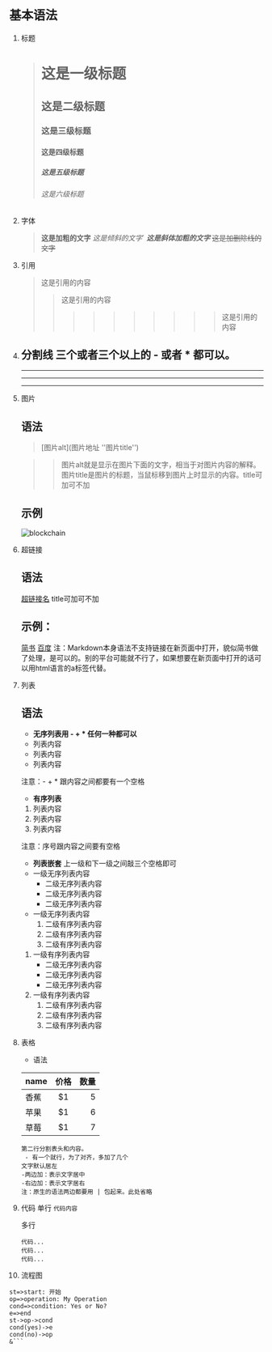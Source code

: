 # `基本语法`
1. 标题
    ># 这是一级标题
    >## 这是二级标题
    >### 这是三级标题
    >#### 这是四级标题
    >##### 这是五级标题
    >###### 这是六级标题
2. 字体
    >**这是加粗的文字**
    >*这是倾斜的文字*`
    >***这是斜体加粗的文字***
    >~~这是加删除线的文字~~
3. 引用
    >这是引用的内容
    >>这是引用的内容
    >>>>>>>>>>这是引用的内容
4. 分割线 三个或者三个以上的 - 或者 * 都可以。
    ---
    ----
    ***
    *****
5. 图片
   ## 语法
   > [图片alt](图片地址 ''图片title'')

    >>图片alt就是显示在图片下面的文字，相当于对图片内容的解释。
    >>图片title是图片的标题，当鼠标移到图片上时显示的内容。title可加可不加

    ## 示例
    ![blockchain](https://www.baidu.com/img/superlogo_c4d7df0a003d3db9b65e9ef0fe6da1ec.png?where=super "Baidu logo")
6. 超链接
   ## 语法
   [超链接名](超链接地址 "超链接title")
    title可加可不加

    ## 示例：
    [简书](http://jianshu.com)
    [百度](http://baidu.com)
    注：Markdown本身语法不支持链接在新页面中打开，貌似简书做了处理，是可以的。别的平台可能就不行了，如果想要在新页面中打开的话可以用html语言的a标签代替。
7. 列表
   ## 语法
   - **无序列表用 - + * 任何一种都可以**
   - 列表内容
   + 列表内容
   * 列表内容

    注意：- + * 跟内容之间都要有一个空格

    - **有序列表**
    1. 列表内容
    2. 列表内容
    3. 列表内容

    注意：序号跟内容之间要有空格

    - **列表嵌套**
    上一级和下一级之间敲三个空格即可
    - 一级无序列表内容
      - 二级无序列表内容
      - 二级无序列表内容
      - 二级无序列表内容
    - 一级无序列表内容
       1. 二级有序列表内容
       2. 二级有序列表内容
       3. 二级有序列表内容
    1. 一级有序列表内容
        - 二级无序列表内容
        - 二级无序列表内容
        - 二级无序列表内容
    2.  一级有序列表内容
        1. 二级有序列表内容
        2. 二级有序列表内容
        3. 二级有序列表内容
8. 表格
   - 语法


    | name | 价格 | 数量 |
    | :--- | :---: | ---: |
    | 香蕉 | $1 | 5 |
    | 苹果 | $1 | 6 |
    | 草莓 | $1 | 7 |


    ```
    第二行分割表头和内容。
     - 有一个就行，为了对齐，多加了几个
    文字默认居左
    -两边加：表示文字居中
    -右边加：表示文字居右
    注：原生的语法两边都要用 | 包起来。此处省略
    ```
9. 代码
    单行
    `代码内容`
    
    多行
    ```
    代码...
    代码...
    代码...
    ```

10. 流程图


```flow
st=>start: 开始
op=>operation: My Operation
cond=>condition: Yes or No?
e=>end
st->op->cond
cond(yes)->e
cond(no)->op
&```



